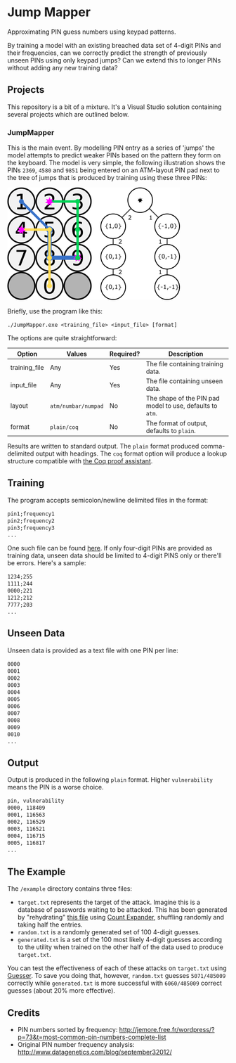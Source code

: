 # Jump Mapper
Approximating PIN guess numbers using keypad patterns.

By training a model with an existing breached data set of 4-digit PINs and their frequencies, can we correctly predict the strength of previously unseen PINs using only keypad jumps? Can we extend this to longer PINs without adding any new training data?

## Projects
This repository is a bit of a mixture. It's a Visual Studio solution containing several projects which are outlined below.

### JumpMapper
This is the main event. By modelling PIN entry as a series of 'jumps' the model attempts to predict weaker PINs based on the pattern they form on the keyboard. The model is very simple, the following illustration shows the PINs `2369`, `4580` and `9851` being entered on an ATM-layout PIN pad next to the tree of jumps that is produced by training using these three PINs:

![Model visualisation](assets/illustration.png)

Briefly, use the program like this:

```
./JumpMapper.exe <training_file> <input_file> [format]
```

The options are quite straightforward:

| Option        | Values              | Required? | Description                                               |
|---------------|---------------------|-----------|-----------------------------------------------------------|
| training_file | Any                 | Yes       | The file containing training data.                        |
| input_file    | Any                 | Yes       | The file containing unseen data.                          |
| layout        | `atm/numbar/numpad` | No        | The shape of the PIN pad model to use, defaults to `atm`. |
| format        | `plain/coq`         | No        | The format of output, defaults to `plain`.                |

Results are written to standard output. The `plain` format produced comma-delimited output with headings. The `coq` format option will produce a lookup structure compatible with [the Coq proof assistant](https://coq.inria.fr/).

## Training
The program accepts semicolon/newline delimited files in the format:

```
pin1;frequency1
pin2;frequency2
pin3;frequency3
...
```


One such file can be found [here](http://jemore.free.fr/wordpress/?p=73&t=most-common-pin-numbers-complete-list). If only four-digit PINs are provided as training data, unseen data should be limited to 4-digit PINS only or there'll be errors. Here's a sample:

```
1234;255
1111;244
0000;221
1212;212
7777;203
...
```

## Unseen Data
Unseen data is provided as a text file with one PIN per line:

```
0000
0001
0002
0003
0004
0005
0006
0007
0008
0009
0010
...
```

## Output
Output is produced in the following `plain` format. Higher `vulnerability` means the PIN is a worse choice.

```
pin, vulnerability
0000, 118409
0001, 116563
0002, 116529
0003, 116521
0004, 116715
0005, 116817
...
```

## The Example
The `/example` directory contains three files:

- `target.txt` represents the target of the attack. Imagine this is a database of passwords waiting to be attacked. This has been generated by "rehydrating" [this file](http://jemore.free.fr/wordpress/?p=73&t=most-common-pin-numbers-complete-list) using [Count Expander](https://github.com/sr-lab/count-expander), shuffling randomly and taking half the entries.
- `random.txt` is a randomly generated set of 100 4-digit guesses.
- `generated.txt` is a set of the 100 most likely 4-digit guesses according to the utility when trained on the other half of the data used to produce `target.txt`.

You can test the effectiveness of each of these attacks on `target.txt` using [Guesser](https://github.com/sr-lab/guesser). To save you doing that, however, `random.txt` guesses `5071/485009` correctly while `generated.txt` is more successful with `6060/485009` correct guesses (about 20% more effective).

## Credits
- PIN numbers sorted by frequency: http://jemore.free.fr/wordpress/?p=73&t=most-common-pin-numbers-complete-list
- Original PIN number frequency analysis: http://www.datagenetics.com/blog/september32012/
